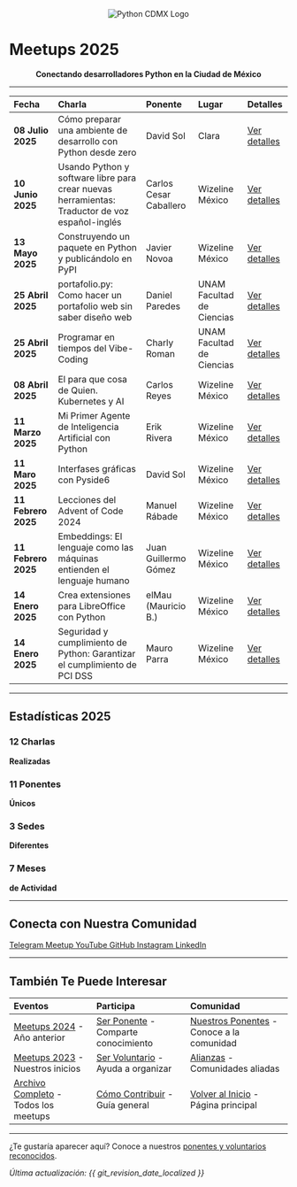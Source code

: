 <div align="center">
  <img src="/images/logo.png" alt="Python CDMX Logo">
</div>

# Meetups 2025 <i class="fas fa-calendar-alt"></i>

<div align="center">
  <b>Conectando desarrolladores Python en la Ciudad de México</b>
</div>

---

| <i class="fas fa-calendar"></i> **Fecha** | <i class="fas fa-microphone"></i> **Charla** | <i class="fas fa-user"></i> **Ponente** | <i class="fas fa-map-marker-alt"></i> **Lugar** | <i class="fas fa-link"></i> **Detalles** |
|:---|:---|:---|:---|:---|
| **08 Julio 2025** | Cómo preparar una ambiente de desarrollo con Python desde zero | David Sol | Clara | [Ver detalles](202507-julio) |
| **10 Junio 2025** | Usando Python y software libre para crear nuevas herramientas: Traductor de voz español-inglés | Carlos Cesar Caballero | Wizeline México | [Ver detalles](202506-junio) |
| **13 Mayo 2025** | Construyendo un paquete en Python y publicándolo en PyPI | Javier Novoa | Wizeline México | [Ver detalles](202505-mayo) |
| **25 Abril 2025** | portafolio.py: Como hacer un portafolio web sin saber diseño web | Daniel Paredes | UNAM Facultad de Ciencias | [Ver detalles](202504-abril) |
| **25 Abril 2025** | Programar en tiempos del Vibe-Coding | Charly Roman | UNAM Facultad de Ciencias | [Ver detalles](202504-abril) |
| **08 Abril 2025** | El para que cosa de Quien. Kubernetes y AI | Carlos Reyes | Wizeline México | [Ver detalles](202504-abril) |
| **11 Marzo 2025** | Mi Primer Agente de Inteligencia Artificial con Python | Erik Rivera | Wizeline México | [Ver detalles](202503-marzo) |
| **11 Maro 2025** | Interfases gráficas con Pyside6 | David Sol | Wizeline México | [Ver detalles](202503-marzo) |
| **11 Febrero 2025** | Lecciones del Advent of Code 2024 | Manuel Rábade | Wizeline México | [Ver detalles](202502-febrero) |
| **11 Febrero 2025** | Embeddings: El lenguaje como las máquinas entienden el lenguaje humano | Juan Guillermo Gómez | Wizeline México | [Ver detalles](202502-febrero) |
| **14 Enero 2025** | Crea extensiones para LibreOffice con Python | elMau (Mauricio B.) | Wizeline México | [Ver detalles](202501-enero) |
| **14 Enero 2025** | Seguridad y cumplimiento de Python: Garantizar el cumplimiento de PCI DSS | Mauro Parra | Wizeline México | [Ver detalles](202501-enero) |

---

## <i class="fas fa-star"></i> Estadísticas 2025

<div class="stats-grid">

<div class="stat-card">
  <h3><i class="fas fa-microphone"></i> 12 Charlas</h3>
  <p><b>Realizadas</b></p>
</div>

<div class="stat-card">
  <h3><i class="fas fa-users"></i> 11 Ponentes</h3>
  <p><b>Únicos</b></p>
</div>

<div class="stat-card">
  <h3><i class="fas fa-map-marker-alt"></i> 3 Sedes</h3>
  <p><b>Diferentes</b></p>
</div>

<div class="stat-card">
  <h3><i class="fas fa-calendar"></i> 7 Meses</h3>
  <p><b>de Actividad</b></p>
</div>

</div>

---

## <i class="fas fa-link"></i> Conecta con Nuestra Comunidad

<div class="community-links">
    <a href="https://t.me/PythonCDMX" target="_blank" rel="noopener noreferrer">
        <i class="fab fa-telegram"></i> Telegram
    </a>
    <a href="https://www.meetup.com/python-mexico" target="_blank" rel="noopener noreferrer">
        <i class="fab fa-meetup"></i> Meetup
    </a>
    <a href="https://www.youtube.com/@PythonMexico" target="_blank" rel="noopener noreferrer">
        <i class="fab fa-youtube"></i> YouTube
    </a>
    <a href="https://github.com/PythonMexico/pythonCDMX" target="_blank" rel="noopener noreferrer">
        <i class="fab fa-github"></i> GitHub
    </a>
    <a href="https://www.instagram.com/pythoncdmx/" target="_blank" rel="noopener noreferrer">
        <i class="fab fa-instagram"></i> Instagram
    </a>
    <a href="https://www.linkedin.com/groups/13126454/" target="_blank" rel="noopener noreferrer">
        <i class="fab fa-linkedin"></i> LinkedIn
    </a>
</div>

---

## <i class="fas fa-star"></i> También Te Puede Interesar

| <i class="fas fa-calendar"></i> **Eventos** | <i class="fas fa-microphone"></i> **Participa** | <i class="fas fa-users"></i> **Comunidad** |
|:---|:---|:---|
| [Meetups 2024](../2024/) - Año anterior | [Ser Ponente](../../comunidad/ponentes.md) - Comparte conocimiento | [Nuestros Ponentes](../../comunidad/ponentes.md) - Conoce a la comunidad |
| [Meetups 2023](/meetups/2023) - Nuestros inicios | [Ser Voluntario](/comunidad/voluntarios) - Ayuda a organizar | [Alianzas](/comunidad/alianzas) - Comunidades aliadas |
| [Archivo Completo](/meetups) - Todos los meetups | [Cómo Contribuir](/comunidad/como-contribuir) - Guía general | [Volver al Inicio](/) - Página principal |

---

¿Te gustaría aparecer aquí? Conoce a nuestros [ponentes y voluntarios reconocidos](/comunidad/como-contribuir/).

*<i class="fas fa-clock"></i> Última actualización: {{ git_revision_date_localized }}*
